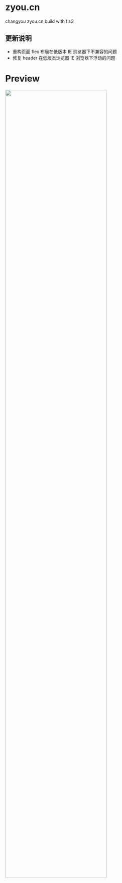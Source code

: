 # zyou.cn
changyou zyou.cn build with fis3

## 更新说明
- 重构页面 flex 布局在低版本 IE 浏览器下不兼容的问题
- 修复 header 在低版本浏览器 IE 浏览器下浮动的问题

# Preview

<img src="preview.gif" width="80%"/>
